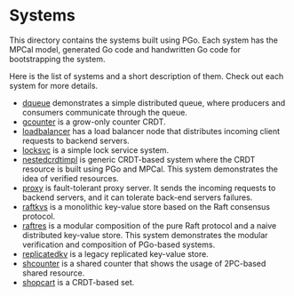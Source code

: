 # Systems

This directory contains the systems built using PGo. Each system has the MPCal
model, generated Go code and handwritten Go code for bootstrapping the system.

Here is the list of systems and a short description of them. Check out each
system for more details.

- [dqueue](/systems/dqueue/) demonstrates a simple distributed queue, where
  producers and consumers communicate through the queue.
- [gcounter](/systems/gcounter/) is a grow-only counter CRDT.
- [loadbalancer](/systems/loadbalancer/) has a load balancer node that distributes incoming client
  requests to backend servers.
- [locksvc](/systems/locksvc/) is a simple lock service system.
- [nestedcrdtimpl](/systems/nestedcrdtimpl/) is generic CRDT-based system
  where the CRDT resource is built using PGo and MPCal. This system demonstrates
  the idea of verified resources.
- [proxy](/systems/proxy/) is fault-tolerant proxy server. It sends the incoming requests to
  backend servers, and it can tolerate back-end servers failures.
- [raftkvs](/systems/raftkvs/) is a monolithic key-value store based on the Raft consensus
  protocol.
- [raftres](/systems/raftres/) is a modular composition of the pure Raft
  protocol and a naive distributed key-value store. This system demonstrates the
  modular verification and composition of PGo-based systems.
- [replicatedkv](/systems/replicatedkv/) is a legacy replicated key-value store.
- [shcounter](/systems/shcounter/) is a shared counter that shows the usage of
  2PC-based shared resource.
- [shopcart](/systems/shopcart/) is a CRDT-based set.